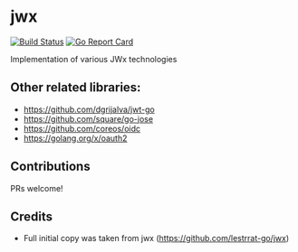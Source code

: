 # jwx

[![Build Status](https://travis-ci.org/repenno/jwx-opa.svg?branch=master)](https://travis-ci.org/repenno/jwx-opa)  [![Go Report Card](https://goreportcard.com/badge/repenno/jwx-opa)](https://goreportcard.com/report/repenno/jwx-opa)


Implementation of various JWx technologies

## Other related libraries:

* https://github.com/dgrijalva/jwt-go
* https://github.com/square/go-jose
* https://github.com/coreos/oidc
* https://golang.org/x/oauth2

## Contributions

PRs welcome!

## Credits

* Full initial copy was taken from jwx (https://github.com/lestrrat-go/jwx)
